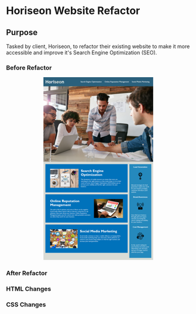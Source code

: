 # Horiseon Website Refactor

## Purpose
Tasked by client, Horiseon, to refactor their existing website to make it more accessible and improve it's Search Engine Optimization (SEO).

### Before Refactor
<p align="center">
<img src="./assets/images/website-before.png" alt="website before refactoring" width=300px height=500px/>
</p>

### After Refactor

### HTML Changes

### CSS Changes


